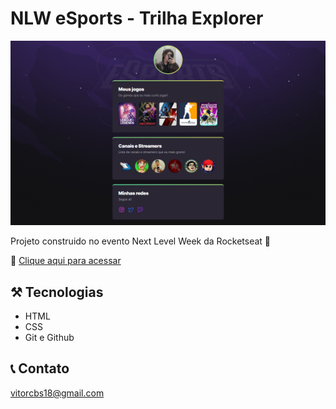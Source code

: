 # NLW eSports - Trilha Explorer

![preview](./.github/vitorcbs.github.io_NLW---Explorer_.png)

Projeto construido no evento Next Level Week da Rocketseat 🚀

🔗 [Clique aqui para acessar](https://vitorcbs.github.io/NLW---Explorer)

## ⚒ Tecnologias

- HTML
- CSS
- Git e Github

## 📞 Contato

vitorcbs18@gmail.com


